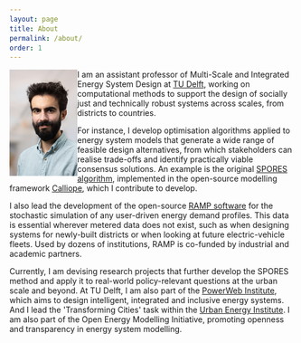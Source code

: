 ```yaml
---
layout: page
title: About
permalink: /about/
order: 1
---
```



<img src="/assets/tud_pic.jpg" width="120" align="left" class="rounded-corners"/>

I am an assistant professor of Multi-Scale and Integrated Energy System Design at [TU Delft](https://www.tudelft.nl/en/staff/f.lombardi/?cHash=d1e3cb32ea77e2f6b4b93327f6d0b992), working on computational methods to support the design of socially just and technically robust systems across scales, from districts to countries.

For instance, I develop optimisation algorithms applied to energy system models that generate a wide range of feasible design alternatives, from which stakeholders can realise trade-offs and identify practically viable consensus solutions. An example is the original [SPORES algorithm](https://doi.org/10.1016/j.joule.2020.08.002), implemented in the open-source modelling framework [Calliope](https://calliope.readthedocs.io/en/stable/user/advanced_features.html#spores-mode), which I contribute to develop. 

I also lead the development of the open-source [RAMP software](https://rampdemand.org/) for the stochastic simulation of any user-driven energy demand profiles. This data is essential wherever metered data does not exist, such as when designing systems for newly-built districts or when looking at future electric-vehicle fleets. Used by dozens of institutions, RAMP is co-funded by industrial and academic partners.

Currently, I am devising research projects that further develop the SPORES method and apply it to real-world policy-relevant questions at the urban scale and beyond. At TU Delft, I am also part of the [PowerWeb Institute](https://www.tudelft.nl/powerweb), which aims to design intelligent, integrated and inclusive energy systems. And I lead the 'Transforming Cities' task within the [Urban Energy Institute](https://www.tudelft.nl/urbanenergy/). I am also part of the Open Energy Modelling Initiative, promoting openness and transparency in energy system modelling.